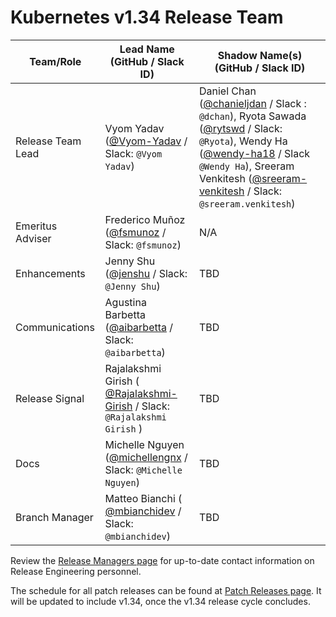 # Kubernetes v1.34 Release Team

| **Team/Role**     | **Lead Name** (**GitHub / Slack ID**)                                                                              | **Shadow Name(s) (GitHub / Slack ID)**                                                                                                                                                                                                                                                                                                            |
|-------------------|--------------------------------------------------------------------------------------------------------------------|---------------------------------------------------------------------------------------------------------------------------------------------------------------------------------------------------------------------------------------------------------------------------------------------------------------------------------------------------|
| Release Team Lead | Vyom Yadav ([@Vyom-Yadav](https://github.com/Vyom-Yadav) / Slack: `@Vyom Yadav`)                                   | Daniel Chan ([@chanieljdan](https://github.com/chanieljdan) / Slack : `@dchan`), Ryota Sawada ([@rytswd](https://github.com/rytswd) / Slack: `@Ryota`), Wendy Ha ([@wendy-ha18](https://github.com/wendy-ha18) / Slack `@Wendy Ha`), Sreeram Venkitesh ([@sreeram-venkitesh](https://github.com/sreeram-venkitesh) / Slack: `@sreeram.venkitesh`) |
| Emeritus Adviser  | Frederico Muñoz ([@fsmunoz](https://github.com/fsmunoz) / Slack: `@fsmunoz`)                                       | N/A                                                                                                                                                                                                                                                                                                                                               |
| Enhancements      | Jenny Shu ([@jenshu](https://github.com/jenshu) / Slack: `@Jenny Shu`)                                             | TBD                                                                                                                                                                                                                                                                                                                                               |
| Communications    | Agustina Barbetta ([@aibarbetta](https://github.com/aibarbetta) / Slack: `@aibarbetta`)                            | TBD                                                                                                                                                                                                                                                                                                                                               |
| Release Signal    | Rajalakshmi Girish ( [@Rajalakshmi-Girish](https://github.com/Rajalakshmi-Girish) / Slack: `@Rajalakshmi Girish` ) | TBD                                                                                                                                                                                                                                                                                                                                               |
| Docs              | Michelle Nguyen ([@michellengnx](https://github.com/michellengnx) / Slack: `@Michelle Nguyen`)                     | TBD                                                                                                                                                                                                                                                                                                                                               |
| Branch Manager    | Matteo Bianchi ( [@mbianchidev](https://github.com/mbianchidev) / Slack: `@mbianchidev`)                           | TBD                                                                                                                                                                                                                                                                                                                                               |

Review the [Release Managers page](https://github.com/kubernetes/website/blob/main/content/en/releases/release-managers.md) for up-to-date contact information on Release Engineering personnel.

The schedule for all patch releases can be found at [Patch Releases page](https://github.com/kubernetes/website/blob/main/content/en/releases/patch-releases.md). It will be updated to include v1.34, once the v1.34 release cycle concludes.
